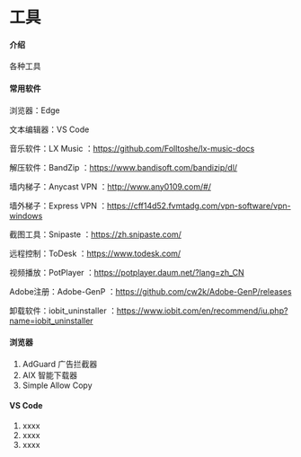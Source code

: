 # 工具

#### 介绍
各种工具

#### 常用软件
浏览器：Edge

文本编辑器：VS Code

音乐软件：LX Music ：https://github.com/Folltoshe/lx-music-docs

解压软件：BandZip ：https://www.bandisoft.com/bandizip/dl/

墙内梯子：Anycast VPN ：http://www.any0109.com/#/

墙外梯子：Express VPN ：https://cff14d52.fvmtadg.com/vpn-software/vpn-windows

截图工具：Snipaste ：https://zh.snipaste.com/

远程控制：ToDesk ：https://www.todesk.com/

视频播放：PotPlayer ：https://potplayer.daum.net/?lang=zh_CN

Adobe注册：Adobe-GenP ：https://github.com/cw2k/Adobe-GenP/releases

卸载软件：iobit_uninstaller ：https://www.iobit.com/en/recommend/iu.php?name=iobit_uninstaller


#### 浏览器

1.  AdGuard 广告拦截器
2.  AIX 智能下载器
3.  Simple Allow Copy

#### VS Code

1.  xxxx
2.  xxxx
3.  xxxx
